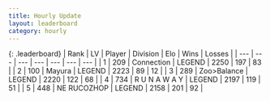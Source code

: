 ```yaml
---
title: Hourly Update
layout: leaderboard
category: hourly
---
```


{: .leaderboard}
| Rank | LV | Player | Division | Elo | Wins | Losses |
| --- | --- | --- | --- | --- | --- | --- |
| <span data-change="0">1</span> | 209 | <span title="ID: 539711">Connection</span> | LEGEND | <span data-change="0">2250</span> | 197 | 83 |
| <span data-change="0">2</span> | 100 | <span title="ID: 381526">Mayura</span> | LEGEND | <span data-change="0">2223</span> | 89 | 12 |
| <span data-change="0">3</span> | 289 | <span title="ID: 382502">Zoo&gt;Balance</span> | LEGEND | <span data-change="0">2220</span> | 122 | 68 |
| <span data-change="0">4</span> | 734 | <span title="ID: 66144">R U N A W A Y</span> | LEGEND | <span data-change="0">2197</span> | 119 | 51 |
| <span data-change="0">5</span> | 448 | <span title="ID: 335720">NE RUCOZHOP</span> | LEGEND | <span data-change="0">2158</span> | 201 | 92 |